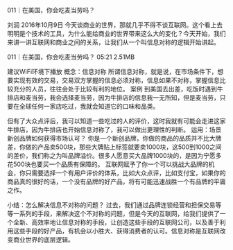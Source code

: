 011｜在美国，你会吃麦当劳吗？


刘润
2016年10月9日
今天谈商业的世界，那就几乎不得不谈互联网。这个看上去明明是个技术的工具，为什么能给商业的世界带来这么大的变化？今天开始，我们来讲一讲互联网和商业之间的关系，让我们从一个叫信息对称的逻辑开始讲起。

011｜在美国，你会吃麦当劳吗？
05:21 2.51MB

建议WiFi环境下播放
概念：信息对称
所谓信息对称，就是说，在市场条件下，想要实现有效的交易，交易双方掌握的信息必须对称，信息如果不对称，掌握信息比较充分的人员，往往会处于比较有利的地位。
案例
到美国去出差，吃饭时遇到牛排店和麦当劳，我会选择麦当劳，因为牛排店的信息我一无所知，但是麦当劳，只要在全球任何一家店吃过，我就会知道它的口味和品类。

但有了大众点评后，我可以知道一些吃过的人的评价，这时我就有可能会走进这家牛排店，因为牛排店也开始信息对称了，我可以做出更理性的判断。
运用：场景
新创品牌如何获得市场认可？
你是一个新创品牌，你做的商品的品质并不比大牌差，你做的产品卖500块，那些大牌贴上标签就要卖1000块，这500到1000之间的差价，我们称之为叫品牌溢价。很多人愿意买大品牌1000块的，是因为宁愿多花500块也要买一个品质有保障的。
互联网赋予了你一个可以挑战大品牌的机会，你只需要选择一个有用户评价的体系，比如大众点评，比如支付宝，如果你的商品真的很好的话，一个没有品牌的好产品，将有可能迅速战胜一个有品牌的平庸之作。

小结：怎么解决信息不对称的问题？
过去，我们通过品牌连锁经营和担保交易等等一系列的手段，来解决这个不对称的问题，但是今天的互联网，给我们提供了一个全新、高效率地让信息对称的手段，让创造这些手段的互联网公司，以及善于利用这些手段的好产品，有机会以小胜大、获得消费者的认可。信息对称是互联网改变商业世界的底层逻辑。